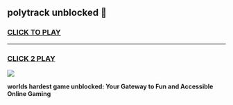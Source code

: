 
## polytrack unblocked 👋
<h3>
<a href="https://premium.freeplayer.one?title=polytrack_unblocked&ref=13F">CLICK TO PLAY</a></h3>
<hr>

<h3>
<a href="https://premium.freeplayer.one?title=polytrack_unblocked&ref=13F">CLICK 2 PLAY</a>
  
</h3>

<a href="https://premium.freeplayer.one?title=polytrack_unblocked&ref=12F/"><img src="https://clearcache.store/games.png"></a>


**worlds hardest game unblocked: Your Gateway to Fun and Accessible Online Gaming**
